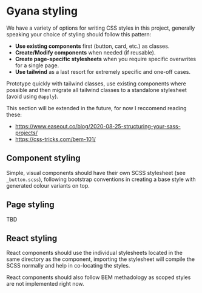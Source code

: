 # Gyana styling

We have a variety of options for writing CSS styles in this project, generally speaking your choice
of styling should follow this pattern:

- **Use existing components** first (button, card, etc.) as classes.
- **Create/Modify components** when needed (if reusable).
- **Create page-specific stylesheets** when you require specific overwrites for a single page.
- **Use tailwind** as a last resort for extremely specific and one-off cases.

Prototype quickly with tailwind classes, use existing components where possible and then migrate all
tailwind classes to a standalone stylesheet (avoid using `@apply`).

This section will be extended in the future, for now I reccomend reading these:

- <https://www.easeout.co/blog/2020-08-25-structuring-your-sass-projects/>
- <https://css-tricks.com/bem-101/>

## Component styling

Simple, visual components should have their own SCSS stylesheet (see `_button.scss`), following
bootstrap conventions in creating a base style with generated colour variants on top.

## Page styling

TBD

## React styling

React components should use the individual stylesheets located in the same directory as the
component, importing the stylesheet will compile the SCSS normally and help in co-locating the
styles.

React components should also follow BEM methadology as scoped styles are not implemented right now.
